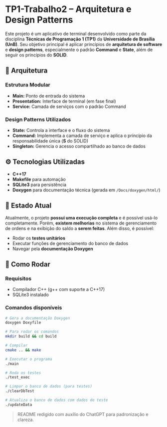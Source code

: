 # TP1-Trabalho2 – Arquitetura e Design Patterns

Este projeto é um aplicativo de terminal desenvolvido como parte da disciplina **Técnicas de Programação 1 (TP1)** da **Universidade de Brasília (UnB)**. Seu objetivo principal é aplicar princípios de **arquitetura de software** e **design patterns**, especialmente o padrão **Command** e **State**, além de seguir os princípios do **SOLID**.

## 📐 Arquitetura

### Estrutura Modular

- **Main:** Ponto de entrada do sistema
- **Presentation:** Interface de terminal (em fase final)
- **Service:** Camada de serviços com o padrão Command

### Design Patterns Utilizados

- **State:** Controla a interface e o fluxo do sistema
- **Command:** Implementa a camada de serviço e aplica o princípio da responsabilidade única (**S** do SOLID)
- **Singleton:** Gerencia o acesso compartilhado ao banco de dados

## ⚙️ Tecnologias Utilizadas

- **C++17**
- **Makefile** para automação
- **SQLite3** para persistência
- **Doxygen** para documentação técnica (gerada em `/Docs/doxygen/html/`)

## 🧪 Estado Atual

Atualmente, o projeto **possui uma execução completa** e é possível usá-lo completamente. Porém, **existem melhorias** no sistema de gerenciamento de ordens e na exibição do saldo a **serem feitas**. Além disso, é possível:

- Rodar os **testes unitários**
- Executar funções de gerenciamento do banco de dados
- Navegar pela **documentação Doxygen**

## 🚀 Como Rodar

### Requisitos

- Compilador C++ (g++ com suporte a C++17)
- SQLite3 instalado

### Comandos disponíveis

```bash
# Gera a documentação Doxygen
doxygen Doxyfile

# Para rodar os comandos
mkdir build && cd build

# Compilar
cmake .. && make

# Executar o programa
./main

# Roda os testes
./test_exec

# Limpar o banco de dados (para testes)
./clearDbTest

# Atualiza o banco de dados com dados de teste
./updateData
```

> README redigido com auxílio do ChatGPT para padronização e clareza.